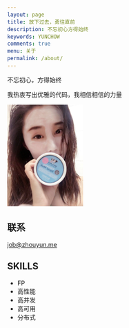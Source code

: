 ```yaml
---
layout: page
title: 放下过去，勇往直前
description: 不忘初心方得始终
keywords: YUNCHOW
comments: true
menu: 关于
permalink: /about/
---
```


不忘初心，方得始终

我热衷写出优雅的代码，我相信相信的力量

<img src="/assets/images/wife.jpg" width="35%">

## 联系

job@zhouyun.me

## SKILLS
* FP
* 高性能
* 高并发
* 高可用
* 分布式






